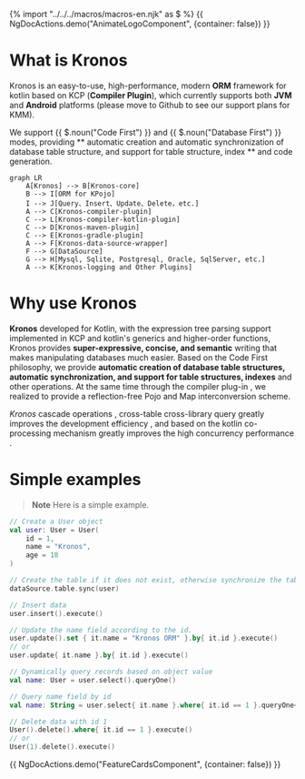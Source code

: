 {% import "../../../macros/macros-en.njk" as $ %}
{{ NgDocActions.demo("AnimateLogoComponent", {container: false}) }}

# What is Kronos

Kronos is an easy-to-use, high-performance, modern **ORM** framework for kotlin based on KCP (**Compiler Plugin**), which currently supports both **JVM** and **Android** platforms (please move to Github to see our support plans for KMM).

We support {{ $.noun("Code First") }} and {{ $.noun("Database First") }} modes, providing ** automatic creation and automatic synchronization of database table structure, and support for table structure, index ** and code generation.

```mermaid
graph LR
    A[Kronos] --> B[Kronos-core]
    B --> I[ORM for KPojo]
    I --> J[Query、Insert、Update、Delete，etc.]
    A --> C[Kronos-compiler-plugin]
    C --> L[Kronos-compiler-kotlin-plugin]
    C --> D[Kronos-maven-plugin]
    C --> E[Kronos-gradle-plugin]
    A --> F[Kronos-data-source-wrapper]
    F --> G[DataSource]
    G --> H[Mysql, Sqlite, Postgresql, Oracle, SqlServer, etc.]
    A --> K[Kronos-logging and Other Plugins]
```

# Why use Kronos

**Kronos** developed for Kotlin, with the expression tree parsing support implemented in KCP and kotlin's generics and
higher-order functions, Kronos provides **super-expressive, concise, and semantic** writing that makes manipulating
databases much easier.
Based on the Code First philosophy, we provide **automatic creation of database table structures, automatic
synchronization, and support for table structures, indexes** and other operations.
At the same time through the compiler plug-in , we realized to provide a reflection-free Pojo and Map interconversion
scheme.

*Kronos* cascade operations , cross-table cross-library query greatly improves the development efficiency , and based on
the kotlin co-processing mechanism greatly improves the high concurrency performance .

# Simple examples

> **Note**
> Here is a simple example.

```kotlin name="demo" icon="kotlin"
// Create a User object
val user: User = User(
    id = 1,
    name = "Kronos",
    age = 18
)

// Create the table if it does not exist, otherwise synchronize the table structure, including table columns, indexes, notes, etc.
dataSource.table.sync(user)

// Insert data
user.insert().execute()

// Update the name field according to the id.
user.update().set { it.name = "Kronos ORM" }.by{ it.id }.execute()
// or
user.update{ it.name }.by{ it.id }.execute()

// Dynamically query records based on object value
val name: User = user.select().queryOne()

// Query name field by id
val name: String = user.select{ it.name }.where{ it.id == 1 }.queryOne<String>()

// Delete data with id 1
User().delete().where{ it.id == 1 }.execute()
// or
User(1).delete().execute()
```

{{ NgDocActions.demo("FeatureCardsComponent", {container: false}) }}
